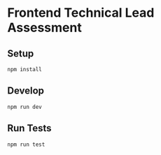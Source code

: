 # Frontend Technical Lead Assessment

## Setup

```
npm install
```

## Develop

```
npm run dev
```

## Run Tests

```
npm run test
```
